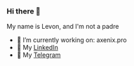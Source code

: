 ### Hi there 👋
My name is Levon, and I'm not a padre

<!--
**LeoPadre/LeoPadre** is a ✨ _special_ ✨ repository because its `README.md` (this file) appears on your GitHub profile.

Here are some ideas to get you started:

- 🌱 I’m currently learning ...
- 👯 I’m looking to collaborate on ...
- 🤔 I’m looking for help with ...
- 💬 Ask me about ...
- 📫 How to reach me: ...
- 😄 Pronouns: ...
- ⚡ Fun fact: ...
-->
- 🔭 I’m currently working on: axenix.pro
- 🔗 My [LinkedIn](https://www.linkedin.com/in/levonosipov/)
- 💬 My [Telegram](https://t.me/levonosipov)
